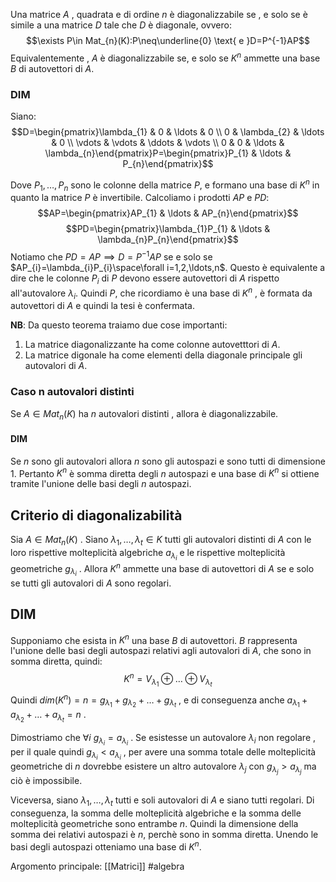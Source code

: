 Una matrice $A$ , quadrata e di ordine $n$  è diagonalizzabile se , e solo se è simile a una matrice $D$ tale che $D$ è diagonale, ovvero:$$\exists P\in Mat_{n}(K):P\neq\underline{0} \text{ e }D=P^{-1}AP$$
Equivalentemente , $A$ è diagonalizzabile se, e solo se $K^{n}$ ammette una base $B$ di autovettori di $A$.

### DIM
Siano:
$$D=\begin{pmatrix}\lambda_{1} & 0 & \ldots & 0 \\ 0 & \lambda_{2} & \ldots & 0 \\ \vdots & \vdots & \ddots & \vdots \\ 0 & 0 & \ldots & \lambda_{n}\end{pmatrix}P=\begin{pmatrix}P_{1} & \ldots & P_{n}\end{pmatrix}$$

Dove $P_{1},\ldots,P_{n}$ sono le colonne della matrice $P$, e formano una base di $K^{n}$ in quanto la matrice $P$ è invertibile.
Calcoliamo i prodotti $AP$ e $PD$:$$AP=\begin{pmatrix}AP_{1} & \ldots & AP_{n}\end{pmatrix}$$
$$PD=\begin{pmatrix}\lambda_{1}P_{1} & \ldots & \lambda_{n}P_{n}\end{pmatrix}$$
Notiamo che $PD=AP\implies D=P^{-1}AP$ se e solo se $AP_{i}=\lambda_{i}P_{i}\space\forall i=1,2,\ldots,n$.
Questo è equivalente a dire che le colonne $P_{i}$ di $P$ devono essere autovettori di $A$ rispetto all'autovalore $\lambda_{i}$.
Quindi $P$, che ricordiamo è una base di $K^{n}$ , è formata da autovettori di $A$ e quindi la tesi è confermata.

**NB**: Da questo teorema traiamo due cose importanti:
1) La matrice diagonalizzante ha come colonne autovetttori di $A$.
2) La matrice digonale ha come elementi della diagonale principale gli autovalori di $A$.


### Caso n autovalori distinti
Se $A\in Mat_{n}(K)$ ha $n$ autovalori distinti , allora è diagonalizzabile.

#### DIM
Se $n$ sono gli autovalori allora $n$ sono gli autospazi e sono tutti di dimensione $1$.
Pertanto $K^{n}$ è somma diretta degli $n$ autospazi e una base di $K^{n}$ si ottiene tramite l'unione delle basi degli $n$ autospazi.

## Criterio di diagonalizabilità
Sia $A\in Mat_{n}(K)$ . Siano $\lambda_{1},\ldots,\lambda_{t}\in K$ tutti gli autovalori distinti di $A$ con le loro rispettive molteplicità algebriche $a_{\lambda_{i}}$ e le rispettive molteplicità geometriche $g_{\lambda_{i}}$ .
Allora $K^{n}$ ammette una base di autovettori di $A$ se e solo se tutti gli autovalori di $A$ sono regolari.

## DIM
Supponiamo che esista in $K^{n}$ una base $B$ di autovettori. 
$B$ rappresenta l'unione delle basi degli autospazi relativi agli autovalori di $A$, che sono in somma diretta, quindi:$$K^{n}=V_{\lambda_{1}}\oplus\ldots\oplus V_{\lambda_{t}}$$
Quindi $dim(K^{n})=n=g_{\lambda_{1}}+g_{\lambda_{2}}+\ldots+g_{\lambda_{t}}$ , e di conseguenza anche $a_{\lambda_{1}}+a_{\lambda_{2}}+\ldots+a_{\lambda_{t}}=n$ .

Dimostriamo che $\forall i$ $g_{\lambda_i}=a_{\lambda_{i}}$ .
Se esistesse un autovalore $\lambda_{i}$ non regolare , per il quale quindi $g_{\lambda_{i}}<a_{\lambda_{i}}$ , per avere una somma totale delle molteplicità geometriche di $n$ dovrebbe esistere un altro autovalore $\lambda_{j}$ con $g_{\lambda_{j}}>a_{\lambda_{j}}$ ma ciò è impossibile.

Viceversa, siano $\lambda_{1},\ldots,\lambda_{t}$ tutti e soli autovalori di $A$ e siano tutti regolari. 
Di conseguenza, la somma delle molteplicità algebriche e la somma delle molteplicità geometriche sono entrambe $n$.
Quindi la dimensione della somma dei relativi autospazi è $n$, perchè sono in somma diretta.
Unendo le basi degli autospazi otteniamo una base di $K^{n}$.

Argomento principale: [[Matrici]]
#algebra 